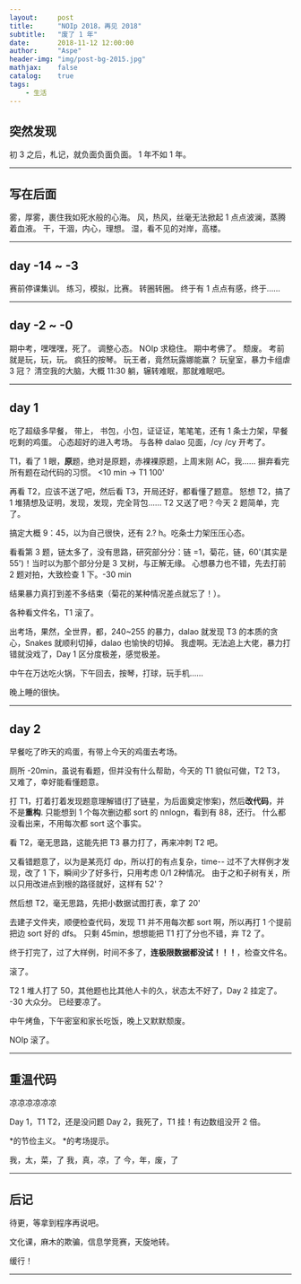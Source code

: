 ```yaml
---
layout:     post
title:      "NOIp 2018，再见 2018"
subtitle:   "废了 1 年"
date:       2018-11-12 12:00:00
author:     "Aspe"
header-img: "img/post-bg-2015.jpg"
mathjax:    false
catalog:    true
tags:
    - 生活
---
```


## 突然发现

   初 3 之后，札记，就负面负面负面。
   1 年不如 1 年。

---

## 写在后面

   雾，厚雾，裹住我如死水般的心海。
   风，热风，丝毫无法掀起 1 点点波澜，蒸腾着血液。
   干，干涸，内心，理想。
   湿，看不见的对岸，高楼。

---

## day -14 ~ -3

   赛前停课集训。
   练习，模拟，比赛。
   转圈转圈。
   终于有 1 点点有感，终于……

---

## day -2 ~ -0

   期中考，嘿嘿嘿，死了。
   调整心态。
   NOIp 求稳住。
   期中考佛了。
   颓废。
   考前就是玩，玩，玩。
   疯狂的按琴。
   玩王者，竟然玩露娜能赢？
   玩皇室，暴力卡组虐 3 冠？
   清空我的大脑，大概 11:30 躺，辗转难眠，那就难眠吧。

---

## day 1

   吃了超级多早餐，
   带上，
   书包，小包，证证证，笔笔笔，还有 1 条士力架，早餐吃剩的鸡蛋。
   心态超好的进入考场。
   与各种 dalao 见面，/cy /cy
   开考了。
   
   T1，看了 1 眼，**原**题，绝对是原题，赤裸裸原题，上周末刚 AC，我……
   摒弃看完所有题在动代码的习惯。
   <10 min -> T1 100'
   
   再看 T2，应该不送了吧，然后看 T3，开局还好，都看懂了题意。
   怒想 T2，搞了 1 堆猜想及证明，发现，发现，完全背包……
   T2 又送了吧？今天 2 题简单，完了。
   
   搞定大概 9：45，以为自己很快，还有 2.? h。吃条士力架压压心态。
   
   看看第 3 题，链太多了，没有思路，研究部分分：链 =1，菊花，链，60'(其实是 55')！当时以为那个部分分是 3 叉树，与正解无缘。
   心想暴力也不错，先去打前 2 题对拍，大致检查 1 下。-30 min
   
   结果暴力真打到差不多结束（菊花的某种情况差点就忘了！）。
   
   各种看文件名，T1 滚了。
   
   出考场，果然，全世界，都，240~255 的暴力，dalao 就发现 T3 的本质的贪心，Snakes 就顺利切掉，dalao 也愉快的切掉。
   我虚啊。无法追上大佬，暴力打错就没戏了，Day 1 区分度极差，感觉极差。
   
   中午在万达吃火锅，下午回去，按琴，打球，玩手机……
   
   晚上睡的很快。

---

## day 2

   早餐吃了昨天的鸡蛋，有带上今天的鸡蛋去考场。
   
   厕所 -20min，虽说有看题，但并没有什么帮助，今天的 T1 貌似可做，T2 T3，又难了，幸好能看懂题意。
   
   打 T1，打着打着发现题意理解错(打了链星，为后面奠定惨案)，然后**改代码**，并不是**重构**.
   只能想到 1 个每次删边都 sort 的 nnlogn，看到有 88，还行。
   什么都没看出来，不用每次都 sort 这个事实。
   
   看 T2，毫无思路，这能先把 T3 暴力打了，再来冲刺 T2 吧。
   
   又看错题意了，以为是某亮灯 dp，所以打的有点复杂，time--
   过不了大样例才发现，改了 1 下，瞬间少了好多行，只用考虑 0/1 2种情况。
   由于之和子树有关，所以只用改进点到根的路径就好，这样有 52'？
   
   然后想 T2，毫无思路，先把小数据试图打表，拿了 20'
   
   去建子文件夹，顺便检查代码，发现 T1 并不用每次都 sort 啊，所以再打 1 个提前把边 sort 好的 dfs。
   只剩 45min，想想能把 T1 打了分也不错，弃 T2 了。
   
   终于打完了，过了大样例，时间不多了，**连极限数据都没试！！！**，检查文件名。
   
   滚了。
   
   T2 1 堆人打了 50，其他题也比其他人卡的久，状态太不好了，Day 2 挂定了。
   -30 大众分。
   已经要凉了。
   
   中午烤鱼，下午密室和家长吃饭，晚上又默默颓废。
   
   NOIp 滚了。

---

## 重温代码

   凉凉凉凉凉凉
   
   Day 1，T1 T2，还是没问题
   Day 2，我死了，T1 挂！有边数组没开 2 倍。
   
   *的节俭主义。
   *的考场提示。
   
   我，太，菜，了
   我，真，凉，了
   今，年，废，了

---

## 后记

   待更，等拿到程序再说吧。
   
   文化课，麻木的欺骗，信息学竞赛，天旋地转。
   
   缓行！

---
